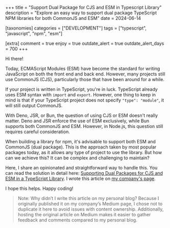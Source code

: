 +++
title = "Support Dual Package for CJS and ESM in Typescript Library"
description = "Explore an easy way to support dual package TypeScript NPM libraries for both CommonJS and ESM"
date = 2024-06-14

[taxonomies]
categories = ["DEVELOPMENT"]
tags = ["typescript", "javascript", "npm", "esm"]

[extra]
comment = true
enjoy = true
outdate_alert = true
outdate_alert_days = 700
+++

Hi there!

Today, ECMAScript Modules (ESM) have become the standard for writing JavaScript on both the front end and back end. However, many projects still use CommonJS (CJS), particularly those that have been around for a while.

If your project is written in TypeScript, you're in luck. TypeScript already uses ESM syntax with `import` and `export`. However, one thing to keep in mind is that if your TypeScript project does not specify `"type": "module"`, it will still output CommonJS.

With Deno, JSR, or Bun, the question of using CJS or ESM doesn't really matter. Deno and JSR enforce the use of ESM exclusively, while Bun supports both CommonJS and ESM. However, in Node.js, this question still requires careful consideration.

When building a library for npm, it's advisable to support both ESM and CommonJS (dual package). This is the approach taken by most popular packages today, as it allows any type of project to use the library. But how can we achieve this? It can be complex and challenging to maintain?

Here, I share an opinionated and straightforward way to handle this. You can read the solution in detail here: [Supporting Dual Packages for CJS and ESM in a TypeScript Library](https://medium.com/ekino-france/supporting-dual-package-for-cjs-and-esm-in-typescript-library-b5feabac1357). I wrote this article on [my company's page](https://medium.com/ekino-france).

I hope this helps. Happy coding!

>Note: Why didn’t I write this article on my personal blog? Because I originally published it on my company’s Medium page, I chose not to duplicate it here to avoid issues with content ownership. Additionally, hosting the original article on Medium makes it easier to gather feedback and comments compared to my personal blog.
